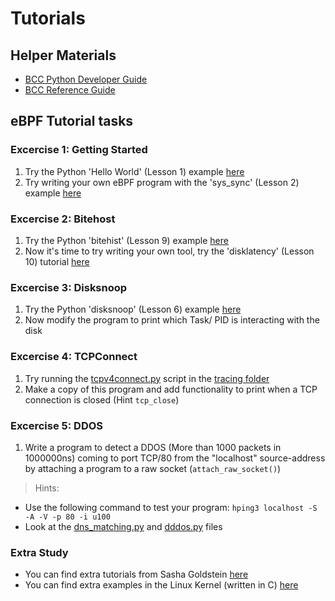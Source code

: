 # Tutorials
## Helper Materials
* [BCC Python Developer Guide](https://github.com/iovisor/bcc/blob/master/docs/tutorial_bcc_python_developer.md)
* [BCC Reference Guide](https://github.com/iovisor/bcc/blob/master/docs/reference_guide.md)

## eBPF Tutorial tasks
### Excercise 1: Getting Started
1. Try the Python 'Hello World' (Lesson 1) example [here](https://github.com/iovisor/bcc/blob/master/docs/tutorial_bcc_python_developer.md#lesson-1-hello-world)
2. Try writing your own eBPF program with the 'sys_sync' (Lesson 2) example [here](https://github.com/iovisor/bcc/blob/master/docs/tutorial_bcc_python_developer.md#lesson-2-sys_sync)

### Excercise 2: Bitehost
1. Try the Python 'bitehist' (Lesson 9) example [here](https://github.com/iovisor/bcc/blob/master/docs/tutorial_bcc_python_developer.md#lesson-9-bitehistpy)
2. Now it's time to try writing your own tool, try the 'disklatency' (Lesson 10) tutorial [here](https://github.com/iovisor/bcc/blob/master/docs/tutorial_bcc_python_developer.md#lesson-10-disklatencypy)

### Excercise 3: Disksnoop
1. Try the Python 'disksnoop' (Lesson 6) example [here](https://github.com/iovisor/bcc/blob/master/docs/tutorial_bcc_python_developer.md#lesson-6-disksnooppy)
2. Now modify the program to print which Task/ PID is interacting with the disk

### Excercise 4: TCPConnect
1. Try running the [tcpv4connect.py](https://github.com/iovisor/bcc/blob/master/examples/tracing/tcpv4connect.py) script in the [tracing folder](https://github.com/iovisor/bcc/tree/master/examples/tracing)
2. Make a copy of this program and add functionality to print when a TCP connection is closed (Hint `tcp_close`)

### Excercise 5: DDOS 
1. Write a program to detect a DDOS (More than 1000 packets in 1000000ns) coming to port TCP/80 from the "localhost" source-address by attaching a program to a raw socket (`attach_raw_socket()`)
> Hints:
* Use the following command to test your program: `hping3 localhost -S -A -V -p 80 -i u100`
* Look at the [dns_matching.py](https://github.com/iovisor/bcc/blob/master/examples/networking/dns_matching/dns_matching.py) and [dddos.py](https://github.com/iovisor/bcc/blob/master/examples/tracing/dddos.py) files

### Extra Study
* You can find extra tutorials from Sasha Goldstein [here](https://github.com/goldshtn/linux-tracing-workshop)
* You can find extra examples in the Linux Kernel (written in C) [here](https://github.com/torvalds/linux/tree/master/samples/bpf)
